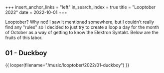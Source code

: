+++
insert_anchor_links = "left"
in_search_index = true
title = "Looptober 2022"
date = 2022-10-01
+++

Looptober? Why not! I saw it mentioned somewhere, but I couldn’t really find any "rules" so I decided to just try to create a loop a day for the month of October as a way of getting to know the Elektron Syntakt. Below are the fruits of this labor.

## 01 - Duckboy

{{ looper(filename="/music/looptober/2022/01-duckboy") }}
